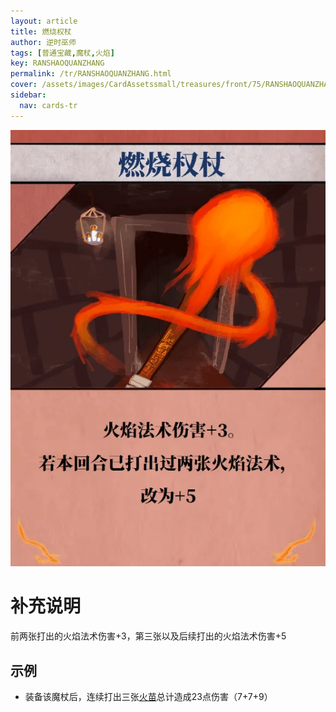 ```yaml
---
layout: article
title: 燃烧权杖
author: 逆时巫师
tags: [普通宝藏,魔杖,火焰]
key: RANSHAOQUANZHANG
permalink: /tr/RANSHAOQUANZHANG.html
cover: /assets/images/CardAssetssmall/treasures/front/75/RANSHAOQUANZHANG.webp
sidebar:
  nav: cards-tr
---
```

![燃烧权杖](/assets/images/CardAssets/treasures/front/75/RANSHAOQUANZHANG.webp)

# 补充说明

前两张打出的火焰法术伤害+3，第三张以及后续打出的火焰法术伤害+5

## 示例

 * 装备该魔杖后，连续打出三张[火苗](/tr/HUOMIAO.html)总计造成23点伤害（7+7+9）